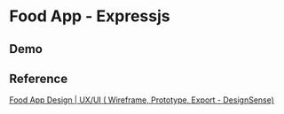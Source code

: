 # Food App - Expressjs

## Demo
[]()

## Reference
[Food App Design | UX/UI ( Wireframe, Prototype, Export - DesignSense)](https://www.youtube.com/watch?v=195RY7jCuZg)